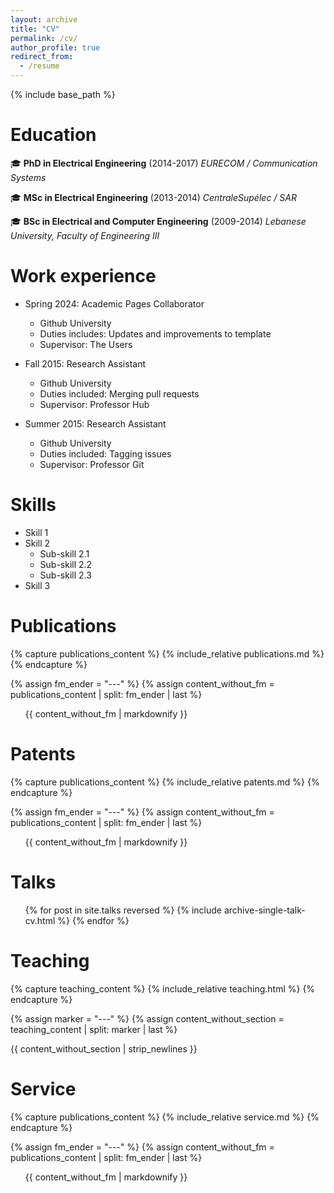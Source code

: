 ```yaml
---
layout: archive
title: "CV"
permalink: /cv/
author_profile: true
redirect_from:
  - /resume
---
```


{% include base_path %}

Education
======
🎓 **PhD in Electrical Engineering** (2014-2017)
  *EURECOM / Communication Systems*

🎓 **MSc in Electrical Engineering** (2013-2014)
  *CentraleSupélec / SAR*

🎓 **BSc in Electrical and Computer Engineering** (2009-2014)
  *Lebanese University, Faculty of Engineering III*

Work experience
======
* Spring 2024: Academic Pages Collaborator
  * Github University
  * Duties includes: Updates and improvements to template
  * Supervisor: The Users

* Fall 2015: Research Assistant
  * Github University
  * Duties included: Merging pull requests
  * Supervisor: Professor Hub

* Summer 2015: Research Assistant
  * Github University
  * Duties included: Tagging issues
  * Supervisor: Professor Git
  
Skills
======
* Skill 1
* Skill 2
  * Sub-skill 2.1
  * Sub-skill 2.2
  * Sub-skill 2.3
* Skill 3

Publications
======
{% capture publications_content %}
  {% include_relative publications.md %}
{% endcapture %}

{% assign fm_ender = "---" %}
{% assign content_without_fm = publications_content | split: fm_ender | last %}

<ul>
  {{ content_without_fm | markdownify }}
</ul>

Patents
======
{% capture publications_content %}
  {% include_relative patents.md %}
{% endcapture %}

{% assign fm_ender = "---" %}
{% assign content_without_fm = publications_content | split: fm_ender | last %}

<ul>
  {{ content_without_fm | markdownify }}
</ul>



Talks
======
  <ul>{% for post in site.talks reversed %}
    {% include archive-single-talk-cv.html  %}
  {% endfor %}</ul>
  
Teaching
======

{% capture teaching_content %}
  {% include_relative teaching.html %}
{% endcapture %}

{% assign marker = "---" %} 
{% assign content_without_section = teaching_content | split: marker | last %}

<div>
  {{ content_without_section | strip_newlines }}
</div>

  
Service
======
{% capture publications_content %}
  {% include_relative service.md %}
{% endcapture %}

{% assign fm_ender = "---" %}
{% assign content_without_fm = publications_content | split: fm_ender | last %}

<ul>
  {{ content_without_fm | markdownify }}
</ul>
